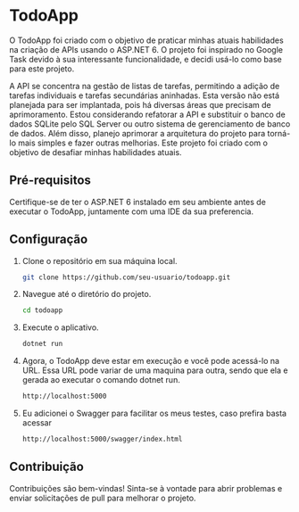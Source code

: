 # TodoApp

O TodoApp foi criado com o objetivo de praticar minhas atuais habilidades na criação de APIs usando o ASP.NET 6. O projeto foi inspirado no Google Task devido à sua interessante funcionalidade, e decidi usá-lo como base para este projeto.

A API se concentra na gestão de listas de tarefas, permitindo a adição de tarefas individuais e tarefas secundárias aninhadas. Esta versão não está planejada para ser implantada, pois há diversas áreas que precisam de aprimoramento. Estou considerando refatorar a API e substituir o banco de dados SQLite pelo SQL Server ou outro sistema de gerenciamento de banco de dados. Além disso, planejo aprimorar a arquitetura do projeto para torná-lo mais simples e fazer outras melhorias. Este projeto foi criado com o objetivo de desafiar minhas habilidades atuais.

## Pré-requisitos

Certifique-se de ter o ASP.NET 6 instalado em seu ambiente antes de executar o TodoApp, juntamente com uma IDE da sua preferencia.

## Configuração

1. Clone o repositório em sua máquina local.
   
   ```bash
   git clone https://github.com/seu-usuario/todoapp.git

2. Navegue até o diretório do projeto.

   ```bash
   cd todoapp

3. Execute o aplicativo.

   ```bash
   dotnet run

4. Agora, o TodoApp deve estar em execução e você pode acessá-lo na URL. Essa URL pode variar de uma maquina para outra, sendo que ela e gerada ao executar o comando dotnet run.

    ```bash
   http://localhost:5000

5. Eu adicionei o Swagger para facilitar os meus testes, caso prefira basta acessar

   ```bash
   http://localhost:5000/swagger/index.html

## Contribuição

Contribuições são bem-vindas! Sinta-se à vontade para abrir problemas e enviar solicitações de pull para melhorar o projeto.



